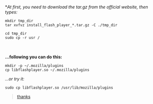 **At first, you need to download the *tar.gz from the official website, then types:**
```
mkdir tmp_dir
tar xvfvz install_flash_player_*.tar.gz -C ./tmp_dir
```
```
cd tmp_dir
sudo cp -r usr /
```
<br><br>
**...following you can do this:**

```
mkdir -p ~/.mozilla/plugins
cp libflashplayer.so ~/.mozilla/plugins
```
*...or try it:*
```
sudo cp libflashplayer.so /usr/lib/mozilla/plugins
```
> [thanks](http://xmodulo.com/how-to-install-adobe-flash-player-on-linux.html)
